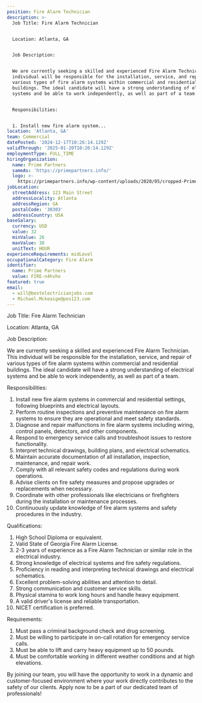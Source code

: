 ```yaml
---
position: Fire Alarm Technician
description: >-
  Job Title: Fire Alarm Technician


  Location: Atlanta, GA


  Job Description:


  We are currently seeking a skilled and experienced Fire Alarm Technician. This
  individual will be responsible for the installation, service, and repair of
  various types of fire alarm systems within commercial and residential
  buildings. The ideal candidate will have a strong understanding of electrical
  systems and be able to work independently, as well as part of a team.


  Responsibilities:


  1. Install new fire alarm system...
location: 'Atlanta, GA'
team: Commercial
datePosted: '2024-12-17T10:26:14.129Z'
validThrough: '2025-01-20T10:26:14.129Z'
employmentType: FULL_TIME
hiringOrganization:
  name: Prime Partners
  sameAs: 'https://primepartners.info/'
  logo: >-
    https://primepartners.info/wp-content/uploads/2020/05/cropped-Prime-Partners-Logo-NO-BG-1-1.png
jobLocation:
  streetAddress: 123 Main Street
  addressLocality: Atlanta
  addressRegion: GA
  postalCode: '30303'
  addressCountry: USA
baseSalary:
  currency: USD
  value: 32
  minValue: 26
  maxValue: 38
  unitText: HOUR
experienceRequirements: midLevel
occupationalCategory: Fire Alarm
identifier:
  name: Prime Partners
  value: FIRE-n4hvho
featured: true
email:
  - will@bestelectricianjobs.com
  - Michael.Mckeaige@pes123.com
---
```




Job Title: Fire Alarm Technician

Location: Atlanta, GA

Job Description:

We are currently seeking a skilled and experienced Fire Alarm Technician. This individual will be responsible for the installation, service, and repair of various types of fire alarm systems within commercial and residential buildings. The ideal candidate will have a strong understanding of electrical systems and be able to work independently, as well as part of a team.

Responsibilities:

1. Install new fire alarm systems in commercial and residential settings, following blueprints and electrical layouts.
2. Perform routine inspections and preventive maintenance on fire alarm systems to ensure they are operational and meet safety standards.
3. Diagnose and repair malfunctions in fire alarm systems including wiring, control panels, detectors, and other components.
4. Respond to emergency service calls and troubleshoot issues to restore functionality.
5. Interpret technical drawings, building plans, and electrical schematics.
6. Maintain accurate documentation of all installation, inspection, maintenance, and repair work.
7. Comply with all relevant safety codes and regulations during work operations.
8. Advise clients on fire safety measures and propose upgrades or replacements when necessary.
9. Coordinate with other professionals like electricians or firefighters during the installation or maintenance processes.
10. Continuously update knowledge of fire alarm systems and safety procedures in the industry.

Qualifications:

1. High School Diploma or equivalent.
2. Valid State of Georgia Fire Alarm License.
3. 2-3 years of experience as a Fire Alarm Technician or similar role in the electrical industry.
4. Strong knowledge of electrical systems and fire safety regulations.
5. Proficiency in reading and interpreting technical drawings and electrical schematics.
6. Excellent problem-solving abilities and attention to detail.
7. Strong communication and customer service skills.
8. Physical stamina to work long hours and handle heavy equipment.
9. A valid driver's license and reliable transportation.
10. NICET certification is preferred.

Requirements:

1. Must pass a criminal background check and drug screening.
2. Must be willing to participate in on-call rotation for emergency service calls.
3. Must be able to lift and carry heavy equipment up to 50 pounds.
4. Must be comfortable working in different weather conditions and at high elevations.

By joining our team, you will have the opportunity to work in a dynamic and customer-focused environment where your work directly contributes to the safety of our clients. Apply now to be a part of our dedicated team of professionals!
